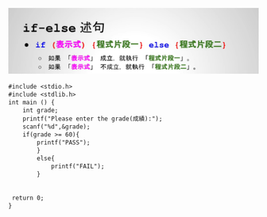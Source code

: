 ![image](https://github.com/4100D051/4100D051/blob/main/7.0.PNG)
```
#include <stdio.h>  
#include <stdlib.h>                        
int main () {
	int grade;
	printf("Please enter the grade(成績):");
	scanf("%d",&grade);
	if(grade >= 60){
		printf("PASS");
	    }
		else{
			printf("FAIL");
		}
		

 return 0;
}

```
